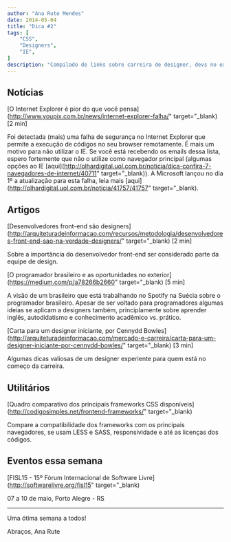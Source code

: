 ```yaml
---
author: "Ana Rute Mendes"
date: 2014-05-04
title: "Dica #2"
tags: [
    "CSS",
    "Designers",
    "IE",
]
description: "Compilado de links sobre carreira de designer, devs no exterior e internet explorer."
---
```


## Notícias

[O Internet Explorer é pior do que você pensa](http://www.youpix.com.br/news/internet-explorer-falha/" target="_blank) [2 min]

Foi detectada (mais) uma falha de segurança no Internet Explorer que permite a execução de códigos no seu browser remotamente. É mais um motivo para não utilizar o IE. Se você está recebendo os emails dessa lista, espero fortemente que não o utilize como navegador principal (algumas opções ao IE [aqui](http://olhardigital.uol.com.br/noticia/dica-confira-7-navegadores-de-internet/40711" target="_blank)). A Microsoft lançou no dia 1º a atualização para esta falha, leia mais [aqui](http://olhardigital.uol.com.br/noticia/41757/41757" target="_blank).

## Artigos

[Desenvolvedores front-end são designers](http://arquiteturadeinformacao.com/recursos/metodologia/desenvolvedores-front-end-sao-na-verdade-designers/" target="_blank) [2 min]

Sobre a importância do desenvolvedor front-end ser considerado parte da equipe de design.

[O programador brasileiro e as oportunidades no exterior](https://medium.com/p/a78266b2660" target="_blank) [5 min]

A visão de um brasileiro que está trabalhando no Spotify na Suécia sobre o programador brasileiro. Apesar de ser voltado para programadores algumas ideias se aplicam a designers também, principlamente sobre aprender inglês, autodidatismo e conhecimento acadêmico vs. prático.

[Carta para um designer iniciante, por Cennydd Bowles](http://arquiteturadeinformacao.com/mercado-e-carreira/carta-para-um-designer-iniciante-por-cennydd-bowles/" target="_blank) [3 min]

Algumas dicas valiosas de um designer experiente para quem está no começo da carreira.

## Utilitários

[Quadro comparativo dos principais frameworks CSS disponíveis](http://codigosimples.net/frontend-frameworks/" target="_blank)

Compare a compatibilidade dos frameworks com os principais navegadores, se usam LESS e SASS, responsividade e até as licenças dos códigos.

## Eventos essa semana

[FISL15 - 15º Fórum Internacional de Software Livre](http://softwarelivre.org/fisl15" target="_blank)

07 a 10 de maio, Porto Alegre - RS

----
Uma ótima semana a todos!

Abraços,
Ana Rute
